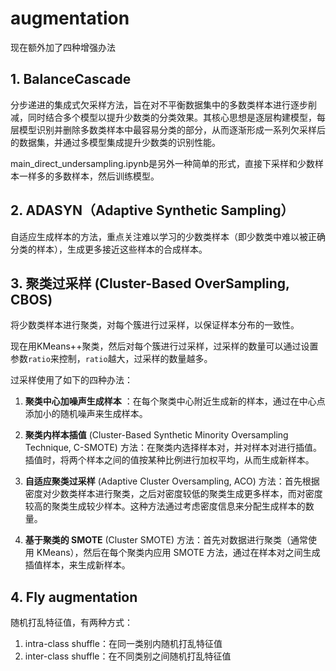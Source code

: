 # augmentation
现在额外加了四种增强办法
## 1. BalanceCascade
分步递进的集成式欠采样方法，旨在对不平衡数据集中的多数类样本进行逐步削减，同时结合多个模型以提升少数类的分类效果。其核心思想是逐层构建模型，每层模型识别并删除多数类样本中最容易分类的部分，从而逐渐形成一系列欠采样后的数据集，并通过多模型集成提升少数类的识别性能。

main_direct_undersampling.ipynb是另外一种简单的形式，直接下采样和少数样本一样多的多数样本，然后训练模型。

## 2. ADASYN（Adaptive Synthetic Sampling）
自适应生成样本的方法，重点关注难以学习的少数类样本（即少数类中难以被正确分类的样本），生成更多接近这些样本的合成样本。

## 3. 聚类过采样 (Cluster-Based OverSampling, CBOS)
将少数类样本进行聚类，对每个簇进行过采样，以保证样本分布的一致性。

现在用KMeans++聚类，然后对每个簇进行过采样，过采样的数量可以通过设置参数`ratio`来控制，`ratio`越大，过采样的数量越多。

过采样使用了如下的四种办法：
1. 	__聚类中心加噪声生成样本__ ：在每个聚类中心附近生成新的样本，通过在中心点添加小的随机噪声来生成样本。

2. __聚类内样本插值__ (Cluster-Based Synthetic Minority Oversampling Technique, C-SMOTE)
方法：在聚类内选择样本对，并对样本对进行插值。插值时，将两个样本之间的值按某种比例进行加权平均，从而生成新样本。
3. __自适应聚类过采样__ (Adaptive Cluster Oversampling, ACO)
方法：首先根据密度对少数类样本进行聚类，之后对密度较低的聚类生成更多样本，而对密度较高的聚类生成较少样本。这种方法通过考虑密度信息来分配生成样本的数量。
4. __基于聚类的 SMOTE__ (Cluster SMOTE)
方法：首先对数据进行聚类（通常使用 KMeans），然后在每个聚类内应用 SMOTE 方法，通过在样本对之间生成插值样本，来生成新样本。

## 4. Fly augmentation
随机打乱特征值，有两种方式：
1. intra-class shuffle：在同一类别内随机打乱特征值
2. inter-class shuffle：在不同类别之间随机打乱特征值